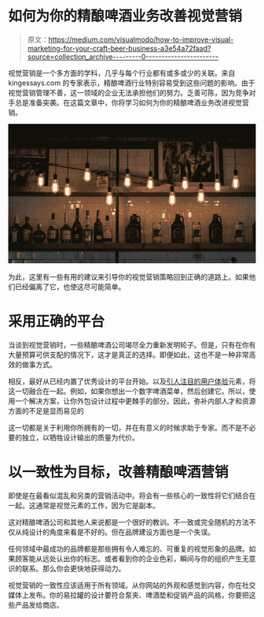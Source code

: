 # 如何为你的精酿啤酒业务改善视觉营销

> 原文：<https://medium.com/visualmodo/how-to-improve-visual-marketing-for-your-craft-beer-business-a3e54a72faad?source=collection_archive---------0----------------------->

视觉营销是一个多方面的学科，几乎与每个行业都有或多或少的关联。来自 kingessays.com 的专家表示，精酿啤酒行业特别容易受到这些问题的影响。由于视觉营销管理不善，这一领域的企业无法承担他们的努力。乏善可陈，因为竞争对手总是准备突袭。在这篇文章中，你将学习如何为你的精酿啤酒业务改进视觉营销。

![](img/995bea32190959ee9be95c8176c0862a.png)

为此，这里有一些有用的建议来引导你的视觉营销策略回到正确的道路上。如果他们已经偏离了它，也使这尽可能简单。

# 采用正确的平台

当谈到视觉营销时，一些精酿啤酒公司竭尽全力重新发明轮子。但是，只有在你有大量预算可供支配的情况下，这才是真正的选择。即便如此，这也不是一种非常高效的做事方式。

相反，最好从已经内置了优秀设计的平台开始。以及[引人注目的用户体验](https://visualmodo.com/ux-wordpress-practices/)元素，将这一切融合在一起。例如，如果你想出一个数字啤酒菜单，然后创建它。所以，使用一个解决方案，让你外包设计过程中更棘手的部分。因此，弥补内部人才和资源方面的不足是显而易见的

这一切都是关于利用你所拥有的一切，并在有意义的时候求助于专家。而不是不必要的独立，以牺牲设计输出的质量为代价。

# 以一致性为目标，改善精酿啤酒营销

即使是在最看似混乱和另类的营销活动中。将会有一些核心的一致性将它们结合在一起。这通常是视觉元素的工作，因为它是副本。

这对精酿啤酒公司和其他人来说都是一个很好的教训。不一致或完全随机的方法不仅从纯设计的角度来看是不好的。但在品牌建设方面也是一个失误。

任何领域中最成功的品牌都是那些拥有令人难忘的、可重复的视觉形象的品牌。如果顾客能从远处认出你的标志。或者看到你的企业色彩，瞬间与你的组织产生无意识的联系。那么你会更快地获得动力。

视觉营销的一致性应该适用于所有领域。从你网站的外观和感觉到内容，你在社交媒体上发布。你的易拉罐的设计要符合泵夹、啤酒垫和促销产品的风格，你要把这些产品发给商店。